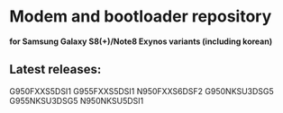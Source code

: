 # Modem and bootloader repository 
**for Samsung Galaxy S8(+)/Note8 Exynos variants (including korean)**

## Latest releases:
G950FXXS5DSI1
G955FXXS5DSI1
N950FXXS6DSF2
G950NKSU3DSG5
G955NKSU3DSG5
N950NKSU5DSI1